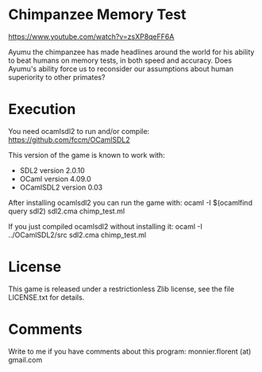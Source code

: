 # Chimpanzee Memory Test

https://www.youtube.com/watch?v=zsXP8qeFF6A

Ayumu the chimpanzee has made headlines around the world for his ability to beat
humans on memory tests, in both speed and accuracy. Does Ayumu's ability force
us to reconsider our assumptions about human superiority to other primates?


# Execution

You need ocamlsdl2 to run and/or compile:
https://github.com/fccm/OCamlSDL2

This version of the game is known to work with:
- SDL2 version 2.0.10
- OCaml version 4.09.0
- OCamlSDL2 version 0.03

After installing ocamlsdl2 you can run the game with:
ocaml -I $(ocamlfind query sdl2) sdl2.cma chimp_test.ml

If you just compiled ocamlsdl2 without installing it:
ocaml -I ../OCamlSDL2/src sdl2.cma chimp_test.ml


# License

This game is released under a restrictionless Zlib license,
see the file LICENSE.txt for details.


# Comments

Write to me if you have comments about this program:
monnier.florent (at) gmail.com
